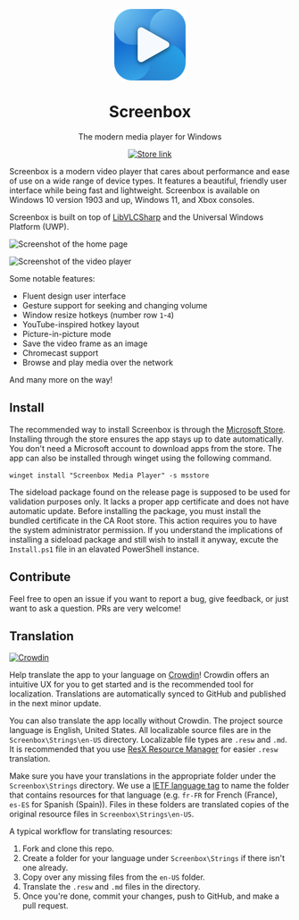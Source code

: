 <p align="center">
  <img width="128" align="center" src="Screenbox/Assets/StoreLogo.scale-400.png">
</p>
<h1 align="center">
  Screenbox
</h1>
<p align="center">
  The modern media player for Windows
</p>
<p align="center">
  <a href='//www.microsoft.com/store/apps/9NTSNMSVCB5L?cid=storebadge&ocid=badge'>
    <picture>
      <source media="(prefers-color-scheme: dark)" srcset="https://get.microsoft.com/images/en-us%20light.svg">
      <source media="(prefers-color-scheme: light)" srcset="https://get.microsoft.com/images/en-us%20dark.svg">
      <img alt="Store link" src="https://get.microsoft.com/images/en-us%20dark.svg" height="50px">
    </picture>
  </a>
</p>

Screenbox is a modern video player that cares about performance and ease of use on a wide range of device types. It features a beautiful, friendly user interface while being fast and lightweight. Screenbox is available on Windows 10 version 1903 and up, Windows 11, and Xbox consoles.

Screenbox is built on top of [LibVLCSharp](https://github.com/videolan/libvlcsharp) and the Universal Windows Platform (UWP).

![Screenshot of the home page](https://user-images.githubusercontent.com/31434093/226089502-0b82157d-8e48-408c-b501-6b6c17b8a584.png)

![Screenshot of the video player](https://user-images.githubusercontent.com/31434093/226089522-fc02208d-a7b5-4821-bb74-f48f79e9c813.png)

Some notable features:

- Fluent design user interface
- Gesture support for seeking and changing volume
- Window resize hotkeys (number row `1`-`4`)
- YouTube-inspired hotkey layout
- Picture-in-picture mode
- Save the video frame as an image
- Chromecast support
- Browse and play media over the network

And many more on the way!

## Install

The recommended way to install Screenbox is through the [Microsoft Store](https://www.microsoft.com/store/apps/9NTSNMSVCB5L). Installing through the store ensures the app stays up to date automatically. You don't need a Microsoft account to download apps from the store. The app can also be installed through winget using the following command.

```shell
winget install "Screenbox Media Player" -s msstore
```

The sideload package found on the release page is supposed to be used for validation purposes only. It lacks a proper app certificate and does not have automatic update. Before installing the package, you must install the bundled certificate in the CA Root store. This action requires you to have the system administrator permission. If you understand the implications of installing a sideload package and still wish to install it anyway, excute the `Install.ps1` file in an elavated PowerShell instance.

## Contribute

Feel free to open an issue if you want to report a bug, give feedback, or just want to ask a question. PRs are very welcome!

## Translation

[![Crowdin](https://badges.crowdin.net/screenbox/localized.svg)](https://crowdin.com/project/screenbox)

Help translate the app to your language on [Crowdin](https://crowdin.com/project/screenbox)! Crowdin offers an intuitive UX for you to get started and is the recommended tool for localization. Translations are automatically synced to GitHub and published in the next minor update.

You can also translate the app locally without Crowdin. The project source language is English, United States. All localizable source files are in the `Screenbox\Strings\en-US` directory. Localizable file types are `.resw` and `.md`. It is recommended that you use [ResX Resource Manager](https://github.com/dotnet/ResXResourceManager) for easier `.resw` translation.

Make sure you have your translations in the appropriate folder under the `Screenbox\Strings` directory. We use a [IETF language tag](https://www.venea.net/web/culture_code) to name the folder that contains resources for that language (e.g. `fr-FR` for French (France), `es-ES` for Spanish (Spain)). Files in these folders are translated copies of the original resource files in `Screenbox\Strings\en-US`.

A typical workflow for translating resources:

1. Fork and clone this repo.
1. Create a folder for your language under `Screenbox\Strings` if there isn't one already.
1. Copy over any missing files from the `en-US` folder. 
1. Translate the `.resw` and `.md` files in the directory.
1. Once you're done, commit your changes, push to GitHub, and make a pull request.
